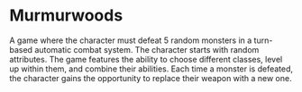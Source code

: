 # Murmurwoods

A game where the character must defeat 5 random monsters in a turn-based automatic combat system. The character starts with random attributes. The game features the ability to choose different classes, level up within them, and combine their abilities. Each time a monster is defeated, the character gains the opportunity to replace their weapon with a new one.
